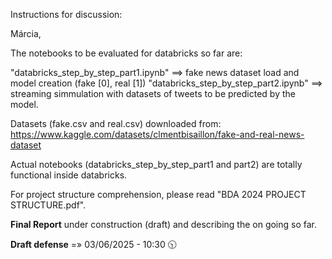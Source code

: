 Instructions for discussion:

Márcia,

The notebooks to be evaluated for databricks so far are:

"databricks_step_by_step_part1.ipynb"  ==> fake news dataset load and model creation (fake [0], real [1])
"databricks_step_by_step_part2.ipynb"  ==> streaming simmulation with datasets of tweets to be predicted by the model.

Datasets (fake.csv and real.csv) downloaded from:
    https://www.kaggle.com/datasets/clmentbisaillon/fake-and-real-news-dataset

Actual notebooks (databricks_step_by_step_part1 and part2) are totally functional inside databricks.

For project structure comprehension, please read "BDA 2024 PROJECT STRUCTURE.pdf".

**Final Report** under construction (draft) and describing the on going so far. 

**Draft defense** =» 03/06/2025 - 10:30 🕥

